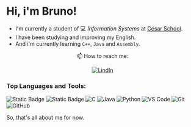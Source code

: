 # Hi, i'm Bruno!

- I'm currently a student of 💻 _Information Systems_ at [Cesar School](https://www.cesar.school/).
- I have been studying and improving my English.
- And i'm currently learning `C++`, `Java` and `Assembly`.

<div align='center'>
📫 How to reach me:

[![LindIn](https://img.shields.io/badge/LinkedIn-0077B5?style=for-the-badge&logo=linkedin&logoColor=white)](https://www.linkedin.com/in/bruno-oliveira-me/)

</div>

### Top Languages and Tools:

![Static Badge](https://img.shields.io/badge/bash-black?style=for-the-badge&logo=gnubash&logoColor=white)
![Static Badge](https://img.shields.io/badge/linux-white?style=for-the-badge&logo=linux&logoColor=black)
![C](https://img.shields.io/badge/c-%2300599C.svg?style=for-the-badge&logo=c&logoColor=white)
![Java](https://img.shields.io/badge/java-%23ED8B00.svg?style=for-the-badge&logo=openjdk&logoColor=white)
![Python](https://img.shields.io/badge/Python-3776ab?style=for-the-badge&logo=python&logoColor=white)
![VS Code](https://img.shields.io/badge/VS%20Code-007acc?style=for-the-badge&logo=visual-studio-code&logoColor=white)
![Git](https://img.shields.io/badge/Git-f05032?style=for-the-badge&logo=git&logoColor=white)
![GitHub](https://img.shields.io/badge/GitHub-181717?style=for-the-badge&logo=github&logoColor=white)

So, that's all about me for now.
